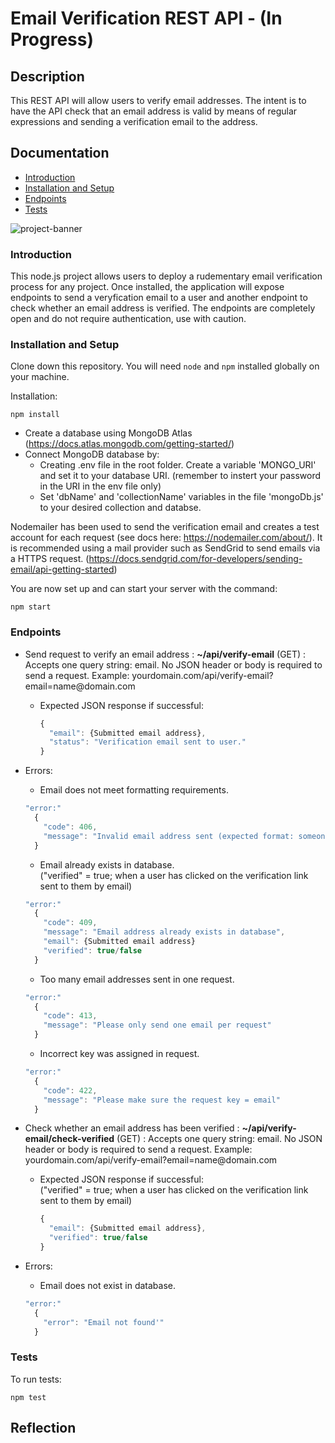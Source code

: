 # Email Verification REST API - (In Progress)

## Description
This REST API will allow users to verify email addresses. The intent is to have the API check that an email address is valid by means of regular expressions and sending a verification email to the address.

## Documentation
- [Introduction](#introduction)
- [Installation and Setup](#installation-and-setup)
- [Endpoints](#endpoints)
- [Tests](#tests)

![project-banner](https://user-images.githubusercontent.com/46342592/158291554-31f71c8b-5ea4-4d5a-bdd7-4c36c951fac5.png)



### Introduction
This node.js project allows users to deploy a rudementary email verification process for any project. Once installed, the application will expose endpoints to send a veryfication email to a user and another endpoint to check whether an email address is verified. The endpoints are completely open and do not require authentication, use with caution. 

### Installation and Setup

Clone down this repository. You will need `node` and `npm` installed globally on your machine.  

Installation:

`npm install`   

- Create a database using MongoDB Atlas (https://docs.atlas.mongodb.com/getting-started/)
- Connect MongoDB database by:
  - Creating .env file in the root folder. Create a variable 'MONGO_URI' and set it to your database URI. (remember to instert your password in the URI in the env file only)
  - Set 'dbName' and 'collectionName' variables in the file 'mongoDb.js' to your desired collection and databse.

Nodemailer has been used to send the verification email and creates a test account for each request (see docs here: https://nodemailer.com/about/). It is recommended using a mail provider such as SendGrid to send emails via a HTTPS request. (https://docs.sendgrid.com/for-developers/sending-email/api-getting-started)

You are now set up and can start your server with the command:

`npm start`  

### Endpoints

- Send request to verify an email address : __~/api/verify-email__ (GET) : Accepts one query string: email. No JSON header or body is required to send a request. Example: yourdomain.com/api/verify-email?email=name@domain<area>.com
  - Expected JSON response if successful:
    ```javascript
    {
      "email": {Submitted email address},
      "status": "Verification email sent to user."
    }
    ```
 
 - Errors:
    - Email does not meet formatting requirements.
    ```javascript
    "error:" 
      {
        "code": 406,
        "message": "Invalid email address sent (expected format: someone@domain.com)"
      }
    ```
    - Email already exists in database.<br/>
      ("verified" = true;  when a user has clicked on the verification link sent to them by email)
    ```javascript
    "error:" 
      {
        "code": 409,
        "message": "Email address already exists in database",
        "email": {Submitted email address}
        "verified": true/false
      }
    ```
    - Too many email addresses sent in one request.
    ```javascript
    "error:" 
      {
        "code": 413,
        "message": "Please only send one email per request"
      }
    ```
     - Incorrect key was assigned in request.
    ```javascript
    "error:" 
      {
        "code": 422,
        "message": "Please make sure the request key = email"
      }
    ```
    
  
- Check whether an email address has been verified : __~/api/verify-email/check-verified__ (GET) : Accepts one query string: email. No JSON header or body is required to send a request. Example: yourdomain.com/api/verify-email?email=name@domain<area>.com
  - Expected JSON response if successful:<br/>
    ("verified" = true; when a user has clicked on the verification link sent to them by email)
    ```javascript
    {
      "email": {Submitted email address},
      "verified": true/false
    }
    ```
    
 - Errors:
    - Email does not exist in database.
    ```javascript
    "error:" 
      {
        "error": "Email not found'"
      }
    ```
### Tests

To run tests:

`npm test`
 
 ## Reflection

